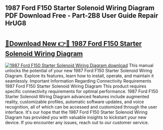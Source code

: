 ## 1987 Ford F150 Starter Solenoid Wiring Diagram PDF Download Free - Part-2B8 User Guide Repair HrUG8

# <h2><a href="http://dfjbbqw.blite.top/?on=1987+Ford+F150+Starter+Solenoid+Wiring+Diagram">🔗Download New 👉🔴 1987 Ford F150 Starter Solenoid Wiring Diagram</a></h2>

[![1987 Ford F150 Starter Solenoid Wiring Diagram download](https://i.imgur.com/lujVjoI.png)](http://dfjbbqw.blite.top/?on=1987+Ford+F150+Starter+Solenoid+Wiring+Diagram)
This manual unlocks the potential of your new 1987 Ford F150 Starter Solenoid Wiring Diagram. Explore its features, learn how to install, operate, and maintain it seamlessly. Important Information Regarding Connectivity Requirements 1987 Ford F150 Starter Solenoid Wiring Diagram This product requires specific connectivity requirements for optimal performance. 1987 Ford F150 Starter Solenoid Wiring Diagram advanced features include augmented reality, customizable profiles, automatic software updates, and voice recognition, all of which can be accessed and customized through the user interface. It's our hope that the 1987 Ford F150 Starter Solenoid Wiring Diagram has provided you with valuable insights to kickstart your new device. If you encounter any issues, reach out to our customer service.
